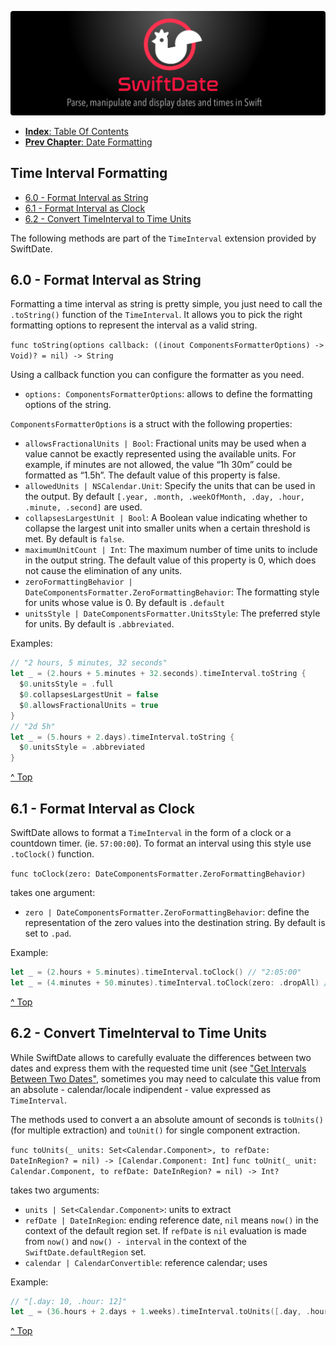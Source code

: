 ![](./SwiftDate.png)

<a name="index"/>

- [**Index**: Table Of Contents](#Index.md)
- [**Prev Chapter**: Date Formatting](#5.Date_Formatting.md)

## Time Interval Formatting

- [6.0 - Format Interval as String](6.TimeInterval_Formatting.md#format)
- [6.1 - Format Interval as Clock](6.TimeInterval_Formatting.md#clock)
- [6.2 - Convert TimeInterval to Time Units](6.TimeInterval_Formatting.md#express)

The following methods are part of the `TimeInterval` extension provided by SwiftDate.

<a name="format"/>

## 6.0 - Format Interval as String
Formatting a time interval as string is pretty simple, you just need to call the `.toString()` function of the `TimeInterval`.
It allows you to pick the right formatting options to represent the interval as a valid string.

`func toString(options callback: ((inout ComponentsFormatterOptions) -> Void)? = nil) -> String`

Using a callback function you can configure the formatter as you need.

- `options: ComponentsFormatterOptions`: allows to define the formatting options of the string.

`ComponentsFormatterOptions` is a struct with the following properties:

- `allowsFractionalUnits | Bool`: Fractional units may be used when a value cannot be exactly represented using the available units. For example, if minutes are not allowed, the value “1h 30m” could be formatted as “1.5h”. The default value of this property is false.
- `allowedUnits | NSCalendar.Unit`: Specify the units that can be used in the output. By default `[.year, .month, .weekOfMonth, .day, .hour, .minute, .second]` are used.
- `collapsesLargestUnit | Bool`: A Boolean value indicating whether to collapse the largest unit into smaller units when a certain threshold is met. By default is `false`.
- `maximumUnitCount | Int`: The maximum number of time units to include in the output string. The default value of this property is 0, which does not cause the elimination of any units.
- `zeroFormattingBehavior | DateComponentsFormatter.ZeroFormattingBehavior`: The formatting style for units whose value is 0. By default is `.default`
- `unitsStyle | DateComponentsFormatter.UnitsStyle`: The preferred style for units. By default is `.abbreviated`.

Examples:

```swift
// "2 hours, 5 minutes, 32 seconds"
let _ = (2.hours + 5.minutes + 32.seconds).timeInterval.toString {
  $0.unitsStyle = .full
  $0.collapsesLargestUnit = false
  $0.allowsFractionalUnits = true
}
// "2d 5h"
let _ = (5.hours + 2.days).timeInterval.toString {
  $0.unitsStyle = .abbreviated
}
```

[^ Top](#index)

<a name="clock"/>

## 6.1 - Format Interval as Clock
SwiftDate allows to format a `TimeInterval` in the form of a clock or a countdown timer. (ie. `57:00:00`).
To format an interval using this style use `.toClock()` function.

`func toClock(zero: DateComponentsFormatter.ZeroFormattingBehavior)`

takes one argument:

- `zero | DateComponentsFormatter.ZeroFormattingBehavior`: define the representation of the zero values into the destination string. By default is set to `.pad`.

Example:

```swift
let _ = (2.hours + 5.minutes).timeInterval.toClock() // "2:05:00"
let _ = (4.minutes + 50.minutes).timeInterval.toClock(zero: .dropAll) // "54:00"
```

[^ Top](#index)

<a name="express"/>

## 6.2 - Convert TimeInterval to Time Units
While SwiftDate allows to carefully evaluate the differences between two dates and express them with the requested time unit (see ["Get Intervals Between Two Dates"](Date_Manipulation.md#interval), sometimes you may need to calculate this value from an absolute - calendar/locale indipendent - value expressed as `TimeInterval`.

The methods used to convert a an absolute amount of seconds is `toUnits()` (for multiple extraction) and `toUnit()` for single component extraction.

`func toUnits(_ units: Set<Calendar.Component>, to refDate: DateInRegion? = nil) -> [Calendar.Component: Int]`
`func toUnit(_ unit: Calendar.Component, to refDate: DateInRegion? = nil) -> Int?`

takes two arguments:

- `units | Set<Calendar.Component>`: units to extract
- `refDate | DateInRegion`: ending reference date, `nil` means `now()` in the context of the default region set. If `refDate` is `nil` evaluation is made from `now()` and `now() - interval` in the context of the `SwiftDate.defaultRegion` set.
- `calendar | CalendarConvertible`: reference calendar; uses 

Example:

```swift
// "[.day: 10, .hour: 12]"
let _ = (36.hours + 2.days + 1.weeks).timeInterval.toUnits([.day, .hour])
```

[^ Top](#index)
